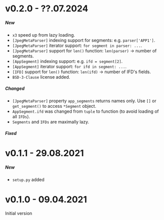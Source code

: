# v0.2.0 - ??.07.2024

##### New
* `x3` speed up from lazy loading.
* `[JpegMetaParser]` indexing support for segments: e.g. `parser['APP1']`.
* `[JpegMetaParser]` iterator support: `for segment in parser: ...`.
* `[JpegMetaParser]` support for `len()` function: `len(parser)` -> number of segments.
* `[AppSegment]` indexing support: e.g. `ifd = segment[2]`.
* `[AppSegment]` iterator support: `for ifd in segment: ...`.
* `[IFD]` support for `len()` function: `len(ifd)` -> number of IFD's fields.
* `BSD-3-Clause` license added.

##### Changed
* `[JpegMetaParser]` property `app_segments` returns names only. Use `[]` or `get_segment()` to access `*Segment` object. 
* `AppSegment.ifd` was changed from `tuple` to function (to avoid loading of all `IFDs`). 
* `Segments` and `IFDs` are maximally lazy. 

##### Fixed


# v0.1.1 - 29.08.2021

##### New
* `setup.py` added 


# v0.1.0 - 09.04.2021

Initial version